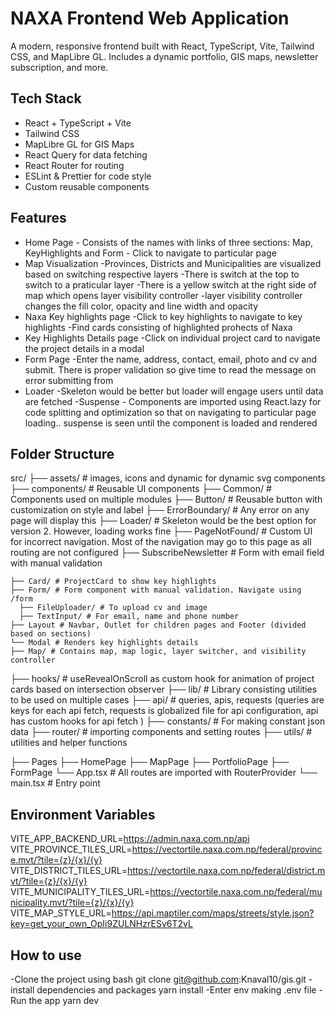 # NAXA Frontend Web Application

A modern, responsive frontend built with React, TypeScript, Vite, Tailwind CSS, and MapLibre GL. Includes a dynamic portfolio, GIS maps, newsletter subscription, and more.

## Tech Stack

- React + TypeScript + Vite
- Tailwind CSS
- MapLibre GL for GIS Maps
- React Query for data fetching
- React Router for routing
- ESLint & Prettier for code style
- Custom reusable components

## Features

- Home Page - Consists of the names with links of three sections: Map, KeyHighlights and Form - Click to navigate to particular page
- Map Visualization
  -Provinces, Districts and Municipalities are visualized based on switching respective layers
  -There is switch at the top to switch to a praticular layer
  -There is a yellow switch at the right side of map which opens layer visibility controller
  -layer visibility controller changes the fill color, opacity and line width and opacity
- Naxa Key highlights page
  -Click to key highlights to navigate to key highlights
  -Find cards consisting of highlighted prohects of Naxa
- Key Highlights Details page
  -Click on individual project card to navigate the project details in a modal
- Form Page
  -Enter the name, address, contact, email, photo and cv and submit. There is proper validation so give time to read the message on error submitting from
- Loader
  -Skeleton would be better but loader will engage users until data are fetched
  -Suspense - Components are imported using React.lazy for code splitting and optimization so that on navigating to particular page loading.. suspense is seen until the component is loaded and rendered

## Folder Structure

src/
├── assets/ # images, icons and dynamic for dynamic svg components
├── components/ # Reusable UI components
├── Common/ # Components used on multiple modules
├── Button/ # Reusable button with customization on style and label
├── ErrorBoundary/ # Any error on any page will display this
├── Loader/ # Skeleton would be the best option for version 2. However, loading works fine
├── PageNotFound/ # Custom UI for incorrect navigation. Most of the navigation may go to this page as all routing are not configured
├── SubscribeNewsletter # Form with email field with manual validation

    ├── Card/ # ProjectCard to show key highlights
    ├── Form/ # Form component with manual validation. Navigate using /form
      ├── FileUploader/ # To upload cv and image
      ├── TextInput/ # For email, name and phone number
    ├── Layout # Navbar, Outlet for children pages and Footer (divided based on sections)
    └── Modal # Renders key highlights details
    ├── Map/ # Contains map, map logic, layer switcher, and visibility controller

├── hooks/ # useRevealOnScroll as custom hook for animation of project cards based on intersection observer
├── lib/ # Library consisting utilities to be used on multiple cases
├── api/ # queries, apis, requests (queries are keys for each api fetch, requests is globalized file for api configuration, api has custom hooks for api fetch )
├── constants/ # For making constant json data
├── router/ # importing components and setting routes
├── utils/ # utilities and helper functions

├── Pages
├── HomePage
├── MapPage
├── PortfolioPage
├── FormPage
└── App.tsx # All routes are imported with RouterProvider
└── main.tsx # Entry point

## Environment Variables

VITE_APP_BACKEND_URL=https://admin.naxa.com.np/api
VITE_PROVINCE_TILES_URL=https://vectortile.naxa.com.np/federal/province.mvt/?tile={z}/{x}/{y}
VITE_DISTRICT_TILES_URL=https://vectortile.naxa.com.np/federal/district.mvt/?tile={z}/{x}/{y}
VITE_MUNICIPALITY_TILES_URL=https://vectortile.naxa.com.np/federal/municipality.mvt/?tile={z}/{x}/{y}
VITE_MAP_STYLE_URL=https://api.maptiler.com/maps/streets/style.json?key=get_your_own_OpIi9ZULNHzrESv6T2vL

## How to use

-Clone the project using bash
git clone git@github.com:Knaval10/gis.git
-install dependencies and packages
yarn install
-Enter env making .env file
-Run the app
yarn dev

